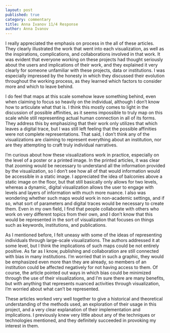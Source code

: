 ```yaml
---
layout: post
published: true
category: commentary
title: Anna Ivanov 11/4 Response
author: Anna Ivanov
---
```


I really appreciated the emphasis on process in the all of these articles. They clearly illustrated the work that went into each visualization, as well as the inspirations, complications, and collaborations involved in that work. It was evident that everyone working on these projects had thought seriously about the users and implications of their work, and they explained it very clearly for someone unfamiliar with these projects, data or institutions. I was especially impressed by the honesty in which they discussed their evolution throughout the working process, as they learned which factors to consider more and which to leave behind.

I do feel that maps at this scale somehow leave something behind, even when claiming to focus so heavily on the individual, although I don’t know how to articulate what that is. I think this mostly comes to light in the discussion of possible affinities, as it seems impossible to truly map on this scale while still representing actual human connection in all of its forms. They address this by emphasizing that their work only utilizes that which leaves a digital trace, but I was still left feeling that the possible affinities were not complete representations. That said, I don’t think any of the visualizations are claiming to represent everything about an institution, nor are they attempting to craft truly individual narratives. 
    
I’m curious about how these visualizations work in practice, especially on the level of a poster or a printed image. In the printed articles, it was clear that zooming would be necessary to understand all the information provided by the visualization, so I don’t see how all of that would information would be accessible in a static image. I appreciated the idea of balconies above a static image on the floor, but that still basically only allows for two levels, whereas a dynamic, digital visualization allows the user to engage with levels and layers of information with much more nuance. I also was wondering whether such maps would work in non-academic settings, and if so, what sort of parameters and digital traces would be necessary to create them. Even in my own field, I find that people collaborate with others who work on very different topics from their own, and I don’t know that this would be represented in the sort of visualization that focuses on things such as keywords, institutions, and publications. 
    
As I mentioned before, I felt uneasy with some of the ideas of representing individuals through large-scale visualizations. The authors addressed it at some level, but I think the implications of such maps could be not entirely positive. As far as I know, publishing and collaboration are still connected with bias in many institutions. I’m worried that in such a graphic, they would be emphasized even more than they are already, so members of an institution could be affected negatively for not having access to them. Of course, the article pointed out ways in which bias could be minimized through the use of their visualizations, and I’m sure there are many benefits, but with anything that represents nuanced activities through visualization, I’m worried about what can’t be represented. 
    
These articles worked very well together to give a historical and theoretical understanding of the methods used, an exploration of their usage in this project, and a very clear explanation of their implementation and implications. I previously knew very little about any of the techniques or technologies mentioned, and they definitely succeeded in provoking my interest in them.
